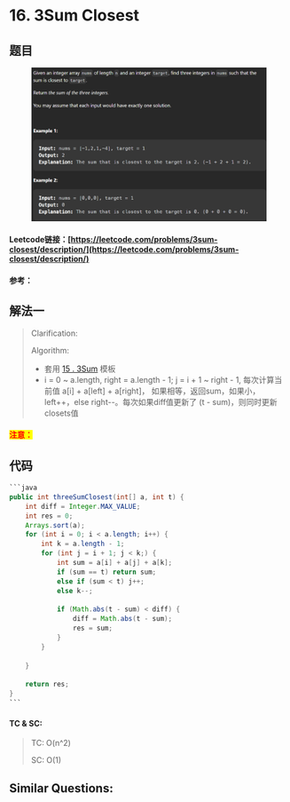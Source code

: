 # 16. 3Sum Closest

## 题目

<figure><img src="../../.gitbook/assets/image (1) (1) (3).png" alt=""><figcaption></figcaption></figure>

#### Leetcode链接：[https://leetcode.com/problems/3sum-closest/description/](https://leetcode.com/problems/3sum-closest/description/)

#### 参考：

## 解法一

> Clarification:&#x20;
>
> Algorithm:&#x20;
>
> * 套用 [15 . 3Sum](../75-solutions/array/15.-3sum.md) 模板
> * i = 0 \~ a.length, right = a.length - 1; j = i + 1 \~ right - 1, 每次计算当前值 a\[i] + a\[left] + a\[right]， 如果相等，返回sum，如果小，left++，else right--。每次如果diff值更新了 (t - sum)，则同时更新closets值

#### <mark style="color:red;">注意：</mark>

## 代码

````java
```java
public int threeSumClosest(int[] a, int t) {
    int diff = Integer.MAX_VALUE;
    int res = 0;
    Arrays.sort(a);
    for (int i = 0; i < a.length; i++) {
        int k = a.length - 1;
        for (int j = i + 1; j < k;) {
            int sum = a[i] + a[j] + a[k];
            if (sum == t) return sum;
            else if (sum < t) j++;
            else k--;

            if (Math.abs(t - sum) < diff) {
                diff = Math.abs(t - sum);
                res = sum;
            }
        }
        
    }

    return res;
}
```
````

#### TC & SC:&#x20;

> TC: O(n^2)
>
> SC: O(1)

## **Similar Questions:**&#x20;
